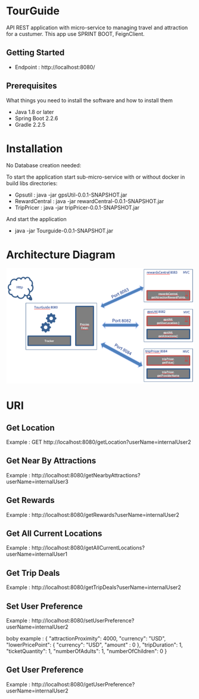 # TourGuide
API REST application with micro-service to managing travel and attraction for a custumer. 
This app use SPRINT BOOT, FeignClient.

## Getting Started

- Endpoint : http://localhost:8080/

## Prerequisites

What things you need to install the software and how to install them

- Java 1.8 or later
- Spring Boot 2.2.6
- Gradle 2.2.5

# Installation

No Database creation needed:
   

To start the application start sub-micro-service with or without docker in build libs directories: 
- Gpsutil : java -jar gpsUtil-0.0.1-SNAPSHOT.jar
- RewardCentral : java -jar rewardCentral-0.0.1-SNAPSHOT.jar
- TripPricer : java -jar tripPricer-0.0.1-SNAPSHOT.jar

And start the application
- java -jar Tourguide-0.0.1-SNAPSHOT.jar

# Architecture Diagram
![alt text](Architecture.png)


# URI
## Get Location
Example : 
GET http://localhost:8080/getLocation?userName=internalUser2

## Get Near By Attractions
Example : 
http://localhost:8080/getNearbyAttractions?userName=internalUser3

## Get Rewards
Example : 
http://localhost:8080/getRewards?userName=internalUser2

## Get All Current Locations
Example : 
http://localhost:8080/getAllCurrentLocations?userName=internalUser1

## Get Trip Deals
Example : 
http://localhost:8080/getTripDeals?userName=internalUser2

## Set User Preference
Example : 
http://localhost:8080/setUserPreference?userName=internalUser2

boby example :
{
    "attractionProximity": 4000,
    "currency": "USD",
    "lowerPricePoint": 
    {
        "currency":  "USD",
        "amount" : 0
    },
    "tripDuration": 1,
    "ticketQuantity": 1,
    "numberOfAdults": 1,
    "numberOfChildren": 0
}

## Get User Preference
Example : 
http://localhost:8080/getUserPreference?userName=internalUser2